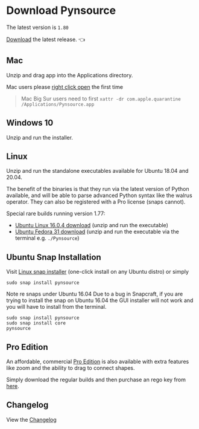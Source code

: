 # Download Pynsource 

The latest version is `1.80`

[Download](https://github.com/abulka/pynsource/releases/latest) the latest release. 👈

## Mac

Unzip and drag app into the Applications directory.

Mac users please [right click open](https://www.howtogeek.com/205393/gatekeeper-101-why-your-mac-only-allows-apple-approved-software-by-default/) the first time

> Mac Big Sur users need to first `xattr -dr com.apple.quarantine /Applications/Pynsource.app`

## Windows 10

Unzip and run the installer.

## Linux

Unzip and run the standalone executables available for Ubuntu 18.04 and 20.04.

The benefit of the binaries is that they run via the latest version of Python available, and will be able to parse advanced Python syntax like the walrus operator. They can also be registered with a Pro license (snaps cannot).

Special rare builds running version 1.77:
 * [Ubuntu Linux 16.0.4 download](http://bit.ly/pynsource-1-77-ubuntu-16) (unzip and run the executable) 
 * [Ubuntu Fedora 31 download](https://github.com/abulka/pynsource/releases/download/version-1.77/pynsource-1.77-fedora-31.zip) (unzip and run the executable via the terminal e.g. `./Pynsource`)

## Ubuntu Snap Installation

Visit [Linux snap installer](http://bit.ly/pynsource-snap) (one-click install on any Ubuntu distro) or simply

    sudo snap install pynsource

Note re snaps under Ubuntu 16.04 Due to a bug in Snapcraft, if you are trying to install the snap on Ubuntu 16.04 the GUI installer will not work and you will have to install from the terminal.

    sudo snap install pynsource
    sudo snap install core
    pynsource 

## Pro Edition

An affordable, commercial [Pro Edition](http://pynsource.com/pricing.html) is also available with extra features 
like zoom and the ability to drag to connect shapes.

Simply download the regular builds and then purchase an rego key from [here](http://pynsource.com/pricing.html).

## Changelog

View the [Changelog](CHANGELOG.md)
